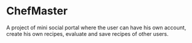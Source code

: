 # ChefMaster
A project of mini social portal where the user can have his own account, create his own recipes, evaluate and save recipes of other users.
